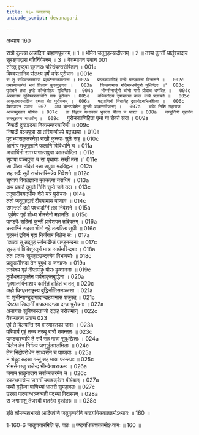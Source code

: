 ```yaml
---
title: १६० ज्वालनम्
unicode_script: devanagari

---
```



अध्यायः 160

रात्रौ कुन्त्या अन्नादिना ब्राह्मणपूजनम् ॥ 1 ॥ भीमेन जतुगृहस्यादीपनम् ॥ 2 ॥ तस्य कुन्तीं भ्रातॄंश्चादाय सुरङ्गाद्वारा बहिर्निर्गमनम् ॥ 3 ॥
वैशम्पायन उवाच 	001  
तांस्तु दृष्ट्वा सुमनसः परिसंवत्सरोषितान् ।	001a  
विश्वस्तानिव संलक्ष्य हर्षं चक्रे पुरोचनः ॥	001c  
`स तु सञ्चिन्तयामास प्रहृष्टेनान्तरात्मना ।	002a  
प्राप्तकालमिदं मन्ये पाण्डवानां विनाशने ॥	002c  
तमस्यान्तर्गतं भावं विज्ञाय कुरुपुङ्गवः ।	003a  
चिन्तयामास मतिमान्धर्मपुत्रो युधिष्ठिरः ॥'	003c  
पुरोचने तथा हृष्टे कौन्तेयोऽथ युधिष्ठिरः ।	004a  
भीमसेनार्जुनौ चोभौ यमौ प्रोवाच धर्मवित् ॥	004c  
अस्मानयं सुविश्वस्तान्वेत्ति पापः पुरोचनः ।	005a  
वञ्चितोऽयं नृशंसात्मा कालं मन्ये पलायने ॥	005c  
आयुधागारमादीप्य दग्ध्वा चैव पुरोचनम् ।	006a  
षट्प्राणिनो निधायेह द्रवामोऽनभिलक्षिताः ॥	006c  
वैशम्पायन उवाच 	007  
अथ दानापदेशेन कुन्ती ब्राह्मणभोजनम् ।	007a  
चक्रे निशि महाराज आजग्मुस्तत्र योषितः ॥	007c  
ता विहृत्य यथाकामं भुक्त्वा पीत्वा च भारत ।	008a  
जग्मुर्निशिं गृहानेव समनुज्ञाप्य माधवीम् ॥	008c  
`पुरोचनप्रणिहिता पृथां या सेवते सदा ।	009a  
निषादी दुष्टहृदया नित्यमन्तरचारिणी ॥	009c  
निषादी पञ्चपुत्रा सा तस्मिन्भोज्ये यदृच्छया ।	010a  
पुराभ्यासकृतस्नेहा सखी कुन्त्याः सुतैः सह ॥	010c  
आनीय मधुमूलानि फलानि विविधानि च ।	011a  
अन्नार्थिनी समभ्यागात्सपुत्रा कालचोदिता ।	011c  
सुपापा पञ्चपुत्रा च सा पृथायाः सखी मता ॥'	011e  
सा पीत्वा मदिरां मत्ता सपुत्रा मदविह्वला ।	012a  
सह सर्वैः सुतै राजंस्तस्मिन्नेव निवेशने ॥	012c  
सुष्वाप विगतज्ञाना मृतकल्पा नराधिप ।	013a  
अथ प्रवाते तुमुले निशि सुप्ते जने तदा ॥	013c  
तदुपादीपयद्भीमः शेते यत्र पुरोचनः ।	014a  
ततो जतुगृहद्वारं दीपयामास पाण्डवः ॥	014c  
समन्ततो ददौ पश्चादग्निं तत्र निवेशने ।	015a  
`पूर्वमेव गृहं शोध्य भीमसेनो महामतिः ॥	015c  
पाण्डवैः सहितां कुन्तीं प्रावेशयत तद्बिलम् ।	016a  
दत्त्वाग्निं सहसा भीमो गृहे तत्परितः सुधीः ॥	016c  
गृहस्थं द्रविणं गृह्य निर्जगाम बिलेन सः ।	017a  
'ज्ञात्वा तु तद्गृहं सर्वमादीप्तं पाण्डुनन्दनाः ॥	017c  
सुरङ्गां विविशुस्तूर्णं मात्रा सार्धमरिन्दमाः ।	018a  
ततः प्रतापः सुमहाञ्छब्दश्चैव विभावसोः ॥	018c  
प्रादुरासीत्तदा तेन बुबुधे स जनव्रजः ।	019a  
तदवेक्ष्य गृहं दीप्तमाहुः पौराः कृशाननाः ॥	019c  
दुर्योधनप्रयुक्तेन पापेनाकृतबुद्धिना ।	020a  
गृहमात्मविनाशाय कारितं दाहितं च तत् ॥	020c  
अहो धिग्धृतराष्ट्रस्य बुद्धिर्नातिसमञ्जसा ।	021a  
यः शुचीन्पाण्डुदायादान्दाहयामास शत्रुवत् ॥	021c  
दिष्ट्या त्विदानीं पापात्मादग्ध्वा दग्धः पुरोचनः ।	022a  
अनागसः सुविश्वस्तान्यो ददाह नरोत्तमान् ॥	022c  
वैशम्पायन उवाच 	023  
एवं ते विलपन्ति स्म वारणावतका जनाः ।	023a  
परिवार्य गृहं तच्च तस्थू रात्रौ समन्ततः ॥	023c  
पाण्डवाश्चापि ते सर्वे सह मात्रा सुदुःखिताः ।	024a  
बिलेन तेन निर्गत्य जग्मुर्द्रुतमलक्षिताः ॥	024c  
तेन निद्रोपरोधेन साध्वसेन च पाण्डवाः ।	025a  
न शेकुः सहसा गन्तुं सह मात्रा परन्तपाः ॥	025c  
भीमसेनस्तु राजेन्द्र भीमवेगपराक्रमः ।	026a  
जगाम भ्रातॄनादाय सर्वान्मातरमेव च ॥	026c  
स्कन्धमारोप्य जननीं यमावङ्केन वीर्यवान् ।	027a  
पार्थौ गृहीत्वा पाणिभ्यां भ्रातरौ सुमहाबलः ॥	027c  
उरसा पादपान्भञ्जन्महीं पद्भ्यां विदारयन् ।	028a  
स जगामाशु तेजस्वी वातरंहा वृकोदरः ॥ ॥	028c  

इति श्रीमन्महाभारते आदिपर्वणि जतुगृहपर्वणि षष्ट्यधिकशततमोऽध्यायः ॥ 160 ॥

1-160-6 जातुषागारमिति ङ. पाठः ॥ षष्ट्यधिकशततमोऽध्यायः ॥ 160 ॥